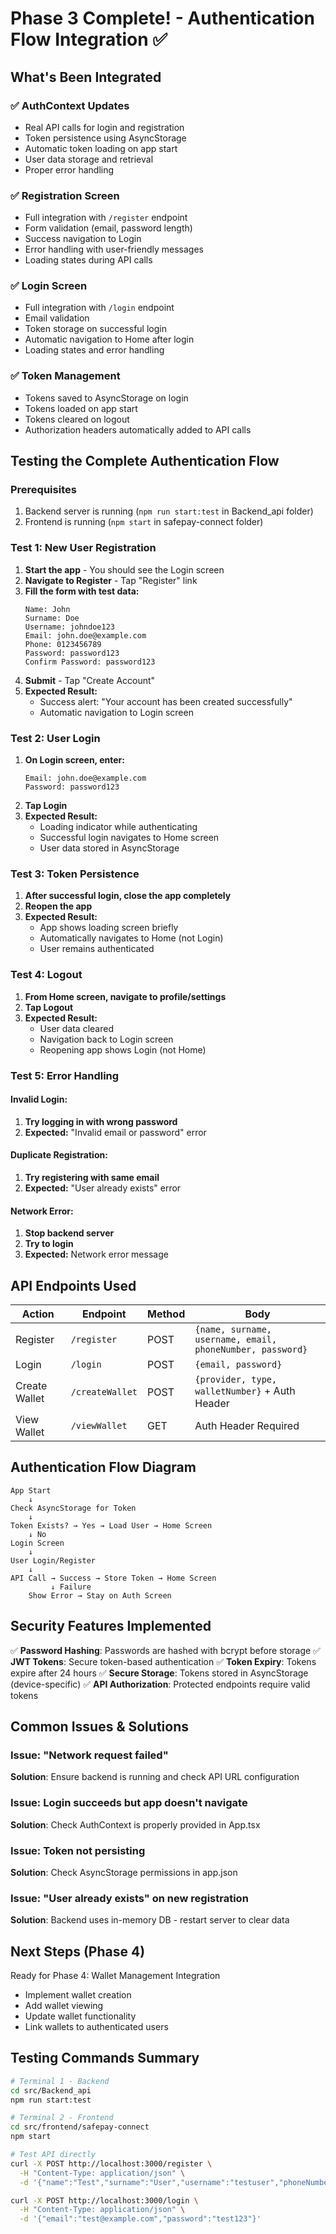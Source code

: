 # Phase 3 Complete! - Authentication Flow Integration ✅

## What's Been Integrated

### ✅ AuthContext Updates
- Real API calls for login and registration
- Token persistence using AsyncStorage
- Automatic token loading on app start
- User data storage and retrieval
- Proper error handling

### ✅ Registration Screen
- Full integration with `/register` endpoint
- Form validation (email, password length)
- Success navigation to Login
- Error handling with user-friendly messages
- Loading states during API calls

### ✅ Login Screen
- Full integration with `/login` endpoint
- Email validation
- Token storage on successful login
- Automatic navigation to Home after login
- Loading states and error handling

### ✅ Token Management
- Tokens saved to AsyncStorage on login
- Tokens loaded on app start
- Tokens cleared on logout
- Authorization headers automatically added to API calls

## Testing the Complete Authentication Flow

### Prerequisites
1. Backend server is running (`npm run start:test` in Backend_api folder)
2. Frontend is running (`npm start` in safepay-connect folder)

### Test 1: New User Registration

1. **Start the app** - You should see the Login screen
2. **Navigate to Register** - Tap "Register" link
3. **Fill the form with test data:**
   ```
   Name: John
   Surname: Doe
   Username: johndoe123
   Email: john.doe@example.com
   Phone: 0123456789
   Password: password123
   Confirm Password: password123
   ```
4. **Submit** - Tap "Create Account"
5. **Expected Result:**
   - Success alert: "Your account has been created successfully"
   - Automatic navigation to Login screen

### Test 2: User Login

1. **On Login screen, enter:**
   ```
   Email: john.doe@example.com
   Password: password123
   ```
2. **Tap Login**
3. **Expected Result:**
   - Loading indicator while authenticating
   - Successful login navigates to Home screen
   - User data stored in AsyncStorage

### Test 3: Token Persistence

1. **After successful login, close the app completely**
2. **Reopen the app**
3. **Expected Result:**
   - App shows loading screen briefly
   - Automatically navigates to Home (not Login)
   - User remains authenticated

### Test 4: Logout

1. **From Home screen, navigate to profile/settings**
2. **Tap Logout**
3. **Expected Result:**
   - User data cleared
   - Navigation back to Login screen
   - Reopening app shows Login (not Home)

### Test 5: Error Handling

#### Invalid Login:
1. **Try logging in with wrong password**
2. **Expected:** "Invalid email or password" error

#### Duplicate Registration:
1. **Try registering with same email**
2. **Expected:** "User already exists" error

#### Network Error:
1. **Stop backend server**
2. **Try to login**
3. **Expected:** Network error message

## API Endpoints Used

| Action | Endpoint | Method | Body |
|--------|----------|--------|------|
| Register | `/register` | POST | `{name, surname, username, email, phoneNumber, password}` |
| Login | `/login` | POST | `{email, password}` |
| Create Wallet | `/createWallet` | POST | `{provider, type, walletNumber}` + Auth Header |
| View Wallet | `/viewWallet` | GET | Auth Header Required |

## Authentication Flow Diagram

```
App Start
    ↓
Check AsyncStorage for Token
    ↓
Token Exists? → Yes → Load User → Home Screen
    ↓ No
Login Screen
    ↓
User Login/Register
    ↓
API Call → Success → Store Token → Home Screen
         ↓ Failure
    Show Error → Stay on Auth Screen
```

## Security Features Implemented

✅ **Password Hashing**: Passwords are hashed with bcrypt before storage
✅ **JWT Tokens**: Secure token-based authentication
✅ **Token Expiry**: Tokens expire after 24 hours
✅ **Secure Storage**: Tokens stored in AsyncStorage (device-specific)
✅ **API Authorization**: Protected endpoints require valid tokens

## Common Issues & Solutions

### Issue: "Network request failed"
**Solution**: Ensure backend is running and check API URL configuration

### Issue: Login succeeds but app doesn't navigate
**Solution**: Check AuthContext is properly provided in App.tsx

### Issue: Token not persisting
**Solution**: Check AsyncStorage permissions in app.json

### Issue: "User already exists" on new registration
**Solution**: Backend uses in-memory DB - restart server to clear data

## Next Steps (Phase 4)

Ready for Phase 4: Wallet Management Integration
- Implement wallet creation
- Add wallet viewing
- Update wallet functionality
- Link wallets to authenticated users

## Testing Commands Summary

```bash
# Terminal 1 - Backend
cd src/Backend_api
npm run start:test

# Terminal 2 - Frontend
cd src/frontend/safepay-connect
npm start

# Test API directly
curl -X POST http://localhost:3000/register \
  -H "Content-Type: application/json" \
  -d '{"name":"Test","surname":"User","username":"testuser","phoneNumber":"1234567890","password":"test123","email":"test@example.com"}'

curl -X POST http://localhost:3000/login \
  -H "Content-Type: application/json" \
  -d '{"email":"test@example.com","password":"test123"}'
```